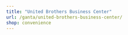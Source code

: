 ```yaml
---
title: "United Brothers Business Center"
url: /ganta/united-brothers-business-center/
shop: convenience
---
```

